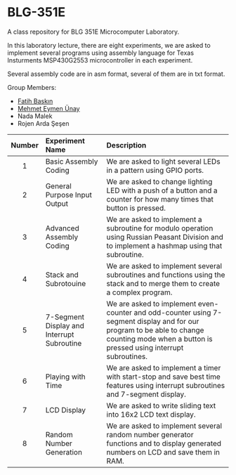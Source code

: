 # BLG-351E
A class repository for BLG 351E Microcomputer Laboratory.

In this laboratory lecture, there are eight experiments, we are asked to implement several programs using assembly language for Texas Insturments MSP430G2553 microcontroller in each experiment.

Several assembly code are in asm format, several of them are in txt format.

Group Members:
- [Fatih Baskın](https://github.com/fthbaskin)
- [Mehmet Eymen Ünay](https://github.com/Eymay)
- Nada Malek
- Rojen Arda Şeşen

| Number | Experiment Name | Description |
| :----: | :-------------- | :---------- |
| 1 | Basic Assembly Coding                      | We are asked to light several LEDs in a pattern using GPIO ports. |
| 2 | General Purpose Input Output               | We are asked to change lighting LED with a push of a button and a counter for how many times that button is pressed. |
| 3 | Advanced Assembly Coding                   | We are asked to implement a subroutine for modulo operation using Russian Peasant Division and to implement a hashmap using that subroutine. |
| 4 | Stack and Subrotouine                      | We are asked to implement several subroutines and functions using the stack and to merge them to create a complex program. |
| 5 | 7-Segment Display and Interrupt Subroutine | We are asked to implement even-counter and odd-counter using 7-segment display and for our program to be able to change counting mode when a button is pressed using interrupt subroutines. |
| 6 | Playing with Time                          | We are asked to implement a timer with start-stop and save best time features using interrupt subroutines and 7-segment display. |
| 7 | LCD Display                                | We are asked to write sliding text into 16x2 LCD text display. |
| 8 | Random Number Generation                   | We are asked to implement several random number generator functions and to display generated numbers on LCD and save them in RAM. |
